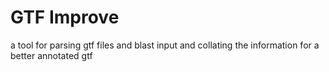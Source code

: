 # GTF Improve

 a tool for parsing gtf files and blast input and collating the information for a better annotated gtf 
